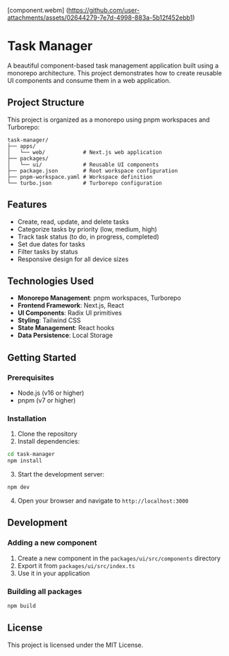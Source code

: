 [component.webm] (https://github.com/user-attachments/assets/02644279-7e7d-4998-883a-5b12f452ebb1)

# Task Manager

A beautiful component-based task management application built using a monorepo architecture. This project demonstrates how to create reusable UI components and consume them in a web application.

## Project Structure

This project is organized as a monorepo using pnpm workspaces and Turborepo:

```
task-manager/
├── apps/
│   └── web/            # Next.js web application
├── packages/
│   └── ui/             # Reusable UI components
├── package.json        # Root workspace configuration
├── pnpm-workspace.yaml # Workspace definition
└── turbo.json          # Turborepo configuration
```

## Features

- Create, read, update, and delete tasks
- Categorize tasks by priority (low, medium, high)
- Track task status (to do, in progress, completed)
- Set due dates for tasks
- Filter tasks by status
- Responsive design for all device sizes

## Technologies Used

- **Monorepo Management**: pnpm workspaces, Turborepo
- **Frontend Framework**: Next.js, React
- **UI Components**: Radix UI primitives
- **Styling**: Tailwind CSS
- **State Management**: React hooks
- **Data Persistence**: Local Storage

## Getting Started

### Prerequisites

- Node.js (v16 or higher)
- pnpm (v7 or higher)

### Installation

1. Clone the repository
2. Install dependencies:

```bash
cd task-manager
npm install
```

3. Start the development server:

```bash
npm dev
```

4. Open your browser and navigate to `http://localhost:3000`

## Development

### Adding a new component

1. Create a new component in the `packages/ui/src/components` directory
2. Export it from `packages/ui/src/index.ts`
3. Use it in your application

### Building all packages

```bash
npm build
```

## License

This project is licensed under the MIT License.

